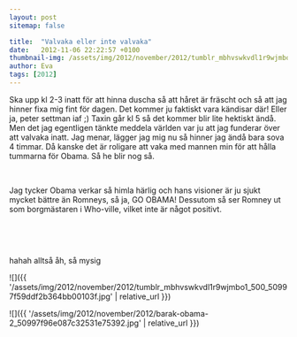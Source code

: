 ```yaml
---
layout: post
sitemap: false

title:  "Valvaka eller inte valvaka"
date:   2012-11-06 22:22:57 +0100
thumbnail-img: /assets/img/2012/november/2012/tumblr_mbhvswkvdl1r9wjmbo1_500_50997f59ddf2b364bb00103f.jpg
author: Eva
tags: [2012]
---
```


Ska upp kl 2-3 inatt för att hinna duscha så att håret är fräscht och så att jag hinner fixa mig fint för dagen. Det kommer ju faktiskt vara kändisar där! Eller ja, peter settman iaf ;) Taxin går kl 5 så det kommer blir lite hektiskt ändå. Men det jag egentligen tänkte meddela världen var ju att jag funderar över att valvaka inatt. Jag menar, lägger jag mig nu så hinner jag ändå bara sova 4 timmar. Då kanske det är roligare att vaka med mannen min för att hålla tummarna för Obama. Så he blir nog så. 




 




Jag tycker Obama verkar så himla härlig och hans visioner är ju sjukt mycket bättre än Romneys, så ja, GO OBAMA! Dessutom så ser Romney ut som borgmästaren i Who-ville, vilket inte är något positivt. 










 










 




hahah alltså åh, så mysig

![]({{ '/assets/img/2012/november/2012/tumblr_mbhvswkvdl1r9wjmbo1_500_50997f59ddf2b364bb00103f.jpg'  | relative_url }})

![]({{ '/assets/img/2012/november/2012/barak-obama-2_50997f96e087c32531e75392.jpg'  | relative_url }})

